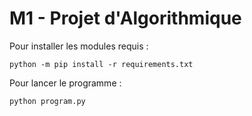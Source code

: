 # M1 - Projet d'Algorithmique

Pour installer les modules requis :
```shell
python -m pip install -r requirements.txt
```
Pour lancer le programme :
```shell
python program.py
```
